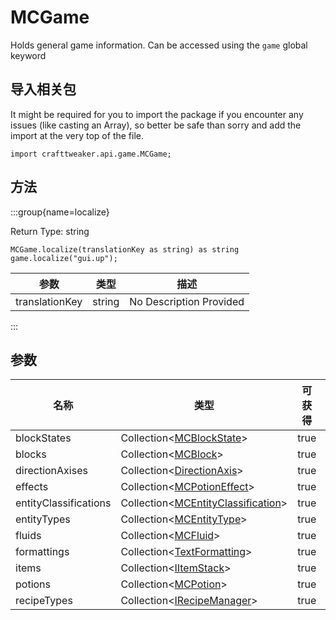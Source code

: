 # MCGame

Holds general game information. Can be accessed using the `game` global keyword

## 导入相关包

It might be required for you to import the package if you encounter any issues (like casting an Array), so better be safe than sorry and add the import at the very top of the file.
```zenscript
import crafttweaker.api.game.MCGame;
```


## 方法

:::group{name=localize}



Return Type: string

```zenscript
MCGame.localize(translationKey as string) as string
game.localize("gui.up");
```

| 参数             | 类型     | 描述                      |
| -------------- | ------ | ----------------------- |
| translationKey | string | No Description Provided |


:::


## 参数

| 名称                    | 类型                                                                                                 | 可获得  | 可设置   |
| --------------------- | -------------------------------------------------------------------------------------------------- | ---- | ----- |
| blockStates           | Collection&lt;[MCBlockState](/vanilla/api/blocks/MCBlockState)&gt;                     | true | false |
| blocks                | Collection&lt;[MCBlock](/vanilla/api/blocks/MCBlock)&gt;                               | true | false |
| directionAxises       | Collection&lt;[DirectionAxis](/vanilla/api/util/DirectionAxis)&gt;                     | true | false |
| effects               | Collection&lt;[MCPotionEffect](/vanilla/api/potions/MCPotionEffect)&gt;                | true | false |
| entityClassifications | Collection&lt;[MCEntityClassification](/vanilla/api/entity/MCEntityClassification)&gt; | true | false |
| entityTypes           | Collection&lt;[MCEntityType](/vanilla/api/entities/MCEntityType)&gt;                   | true | false |
| fluids                | Collection&lt;[MCFluid](/vanilla/api/fluid/MCFluid)&gt;                                | true | false |
| formattings           | Collection&lt;[TextFormatting](/vanilla/api/util/text/TextFormatting)&gt;              | true | false |
| items                 | Collection&lt;[IItemStack](/vanilla/api/items/IItemStack)&gt;                          | true | false |
| potions               | Collection&lt;[MCPotion](/vanilla/api/potions/MCPotion)&gt;                            | true | false |
| recipeTypes           | Collection&lt;[IRecipeManager](/vanilla/api/managers/IRecipeManager)&gt;               | true | false |

